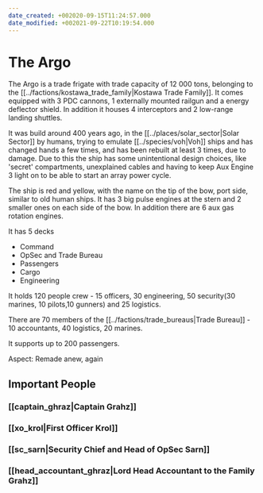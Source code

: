 ```yaml
---
date_created: +002020-09-15T11:24:57.000
date_modified: +002021-09-22T10:19:54.000
---
```


# The Argo

The Argo is a trade frigate with trade capacity of 12 000 tons, belonging to the [[../factions/kostawa_trade_family|Kostawa Trade Family]]. It comes equipped with 3 PDC cannons, 1 externally mounted railgun and a energy deflector shield. In addition it houses 4 interceptors and 2 low-range landing shuttles.

It was build around 400 years ago, in the [[../places/solar_sector|Solar Sector]] by humans, trying to emulate [[../species/voh|Voh]] ships and has changed hands a few times, and has been rebuilt at least 3 times, due to damage. Due to this the ship has some unintentional design choices, like 'secret' compartments, unexplained cables and having to keep Aux Engine 3 light on to be able to start an array power cycle.

The ship is red and yellow, with the name on the tip of the bow, port side, similar to old human ships. It has 3 big pulse engines at the stern and 2 smaller ones on each side of the bow. In addition there are 6 aux gas rotation engines.

It has 5 decks

* Command
* OpSec and Trade Bureau
* Passengers
* Cargo
* Engineering

It holds 120 people crew - 15 officers, 30 engineering, 50 security(30 marines, 10 pilots,10 gunners) and 25 logistics.

There are 70 members of the [[../factions/trade_bureaus|Trade Bureau]] - 10 accountants, 40 logistics, 20 marines.

It supports up to 200 passengers.

Aspect: Remade anew, again

## Important People

### [[captain_ghraz|Captain Grahz]]

### [[xo_krol|First Officer Krol]]

### [[sc_sarn|Security Chief and Head of OpSec Sarn]]

### [[head_accountant_ghraz|Lord Head Accountant to the Family Grahz]]
